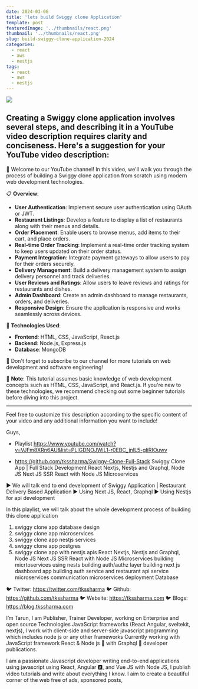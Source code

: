 ```yaml
---
date: 2024-03-06
title: 'lets build Swiggy clone Application'
template: post
featuredImage: '../thumbnails/react.png'
thumbnail: '../thumbnails/react.png'
slug: build-swiggy-clone-application-2024
categories:
  - react
  - aws
  - nestjs
tags:
  - react
  - aws
  - nestjs
---
```


![](https://i.ytimg.com/vi/sJIzB51HYyo/maxresdefault.jpg)

Creating a Swiggy clone application involves several steps, and describing it in a YouTube video description requires clarity and conciseness. Here's a suggestion for your YouTube video description:
---

🍔 Welcome to our YouTube channel! In this video, we'll walk you through the process of building a Swiggy clone application from scratch using modern web development technologies.

📋 **Overview**:
- **User Authentication**: Implement secure user authentication using OAuth or JWT.
- **Restaurant Listings**: Develop a feature to display a list of restaurants along with their menus and details.
- **Order Placement**: Enable users to browse menus, add items to their cart, and place orders.
- **Real-time Order Tracking**: Implement a real-time order tracking system to keep users updated on their order status.
- **Payment Integration**: Integrate payment gateways to allow users to pay for their orders securely.
- **Delivery Management**: Build a delivery management system to assign delivery personnel and track deliveries.
- **User Reviews and Ratings**: Allow users to leave reviews and ratings for restaurants and dishes.
- **Admin Dashboard**: Create an admin dashboard to manage restaurants, orders, and deliveries.
- **Responsive Design**: Ensure the application is responsive and works seamlessly across devices.

🔧 **Technologies Used**:
- **Frontend**: HTML, CSS, JavaScript, React.js
- **Backend**: Node.js, Express.js
- **Database**: MongoDB

🎥 Don't forget to subscribe to our channel for more tutorials on web development and software engineering!

📌 **Note**: This tutorial assumes basic knowledge of web development concepts such as HTML, CSS, JavaScript, and React.js. If you're new to these technologies, we recommend checking out some beginner tutorials before diving into this project.

---

Feel free to customize this description according to the specific content of your video and any additional information you want to include!

Guys,

- Playlist https://www.youtube.com/watch?v=VJFm8XRn6AU&list=PLIGDNOJWiL1-r0EBC_jnlL5-gIiRIOuwv

- https://github.com/tkssharma/Swiggy-Clone-Full-Stack
Swiggy Clone App | Full Stack Development 
React Nextjs, Nestjs and Graphql, Node JS
Next JS SSR React with Node JS Microservices 

► We will talk end to end development of Swiggy Application | Restaurant Delivery Based Application 
► Using Next JS, React, Graphql 
► Using Nestjs for api development 

In this playlist, we will talk about the whole development process of building this clone application 

1. swiggy clone app database design 
2. swiggy clone app microservices
3. swiggy clone app nestjs services 
4. swiggy clone app postgres
5. swiggy clone app with nestjs apis
React Nextjs, Nestjs and Graphql, Node JS
Next JS SSR React with Node JS Microservices 
building micrtoservices using nests
building auth/authz layer 
building next js dashboard app
building auth service and restaurant api service 
microservices communication 
microservices deployment 
Database 

🐦 Twitter: https://twitter.com/tkssharma
🐦 Github: https://github.com/tkssharma
🐦 Website: https://tkssharma.com
🐦 Blogs: https://blog.tkssharma.com

I’m Tarun, I am Publisher, Trainer Developer, working on Enterprise and open source Technologies JavaScript frameworks (React Angular, sveltekit, nextjs), I work with client-side and server-side javascript programming which includes node js or any other frameworks Currently working with JavaScript framework React & Node js 🚀 with Graphql 🎉 developer publications.

I am a passionate Javascript developer writing end-to-end applications using javascript using React, Angular 🅰️, and Vue JS with Node JS, I publish video tutorials and write about everything I know. I aim to create a beautiful corner of the web free of ads, sponsored posts,